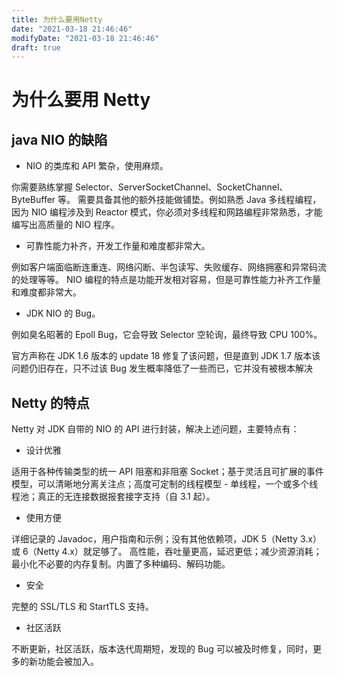 ```yaml
---
title: 为什么要用Netty
date: "2021-03-18 21:46:46"
modifyDate: "2021-03-18 21:46:46"
draft: true
---
```


# 为什么要用 Netty

## java NIO 的缺陷

- NIO 的类库和 API 繁杂，使用麻烦。

你需要熟练掌握 Selector、ServerSocketChannel、SocketChannel、ByteBuffer 等。 需要具备其他的额外技能做铺垫。例如熟悉 Java 多线程编程，因为 NIO 编程涉及到 Reactor 模式，你必须对多线程和网路编程非常熟悉，才能编写出高质量的 NIO 程序。

- 可靠性能力补齐，开发工作量和难度都非常大。

例如客户端面临断连重连、网络闪断、半包读写、失败缓存、网络拥塞和异常码流的处理等等。 NIO 编程的特点是功能开发相对容易，但是可靠性能力补齐工作量和难度都非常大。

- JDK NIO 的 Bug。

例如臭名昭著的 Epoll Bug，它会导致 Selector 空轮询，最终导致 CPU 100%。

官方声称在 JDK 1.6 版本的 update 18 修复了该问题，但是直到 JDK 1.7 版本该问题仍旧存在，只不过该 Bug 发生概率降低了一些而已，它并没有被根本解决

## Netty 的特点

Netty 对 JDK 自带的 NIO 的 API 进行封装，解决上述问题，主要特点有：

- 设计优雅

适用于各种传输类型的统一 API 阻塞和非阻塞 Socket；基于灵活且可扩展的事件模型，可以清晰地分离关注点；高度可定制的线程模型 - 单线程，一个或多个线程池；真正的无连接数据报套接字支持（自 3.1 起）。

- 使用方便

详细记录的 Javadoc，用户指南和示例；没有其他依赖项，JDK 5（Netty 3.x）或 6（Netty 4.x）就足够了。 高性能，吞吐量更高，延迟更低；减少资源消耗；最小化不必要的内存复制。内置了多种编码、解码功能。

- 安全

完整的 SSL/TLS 和 StartTLS 支持。

- 社区活跃

不断更新，社区活跃，版本迭代周期短，发现的 Bug 可以被及时修复，同时，更多的新功能会被加入。
